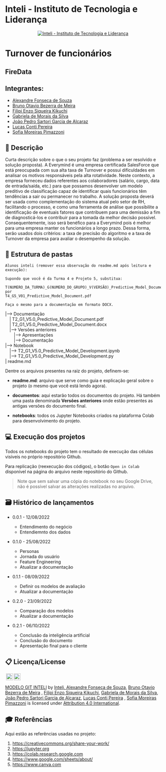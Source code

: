# Inteli - Instituto de Tecnologia e Liderança 

<p align="center">
<a href= "https://www.inteli.edu.br/"><img src="https://www.inteli.edu.br/wp-content/uploads/2021/08/20172028/marca_1-2.png" alt="Inteli - Instituto de Tecnologia e Liderança" border="0"></a>
</p>

# Turnover de funcionários

## FireData

## Integrantes: 
- <a href="https://github.com/Xandebrabe">Alexandre Fonseca de Souza</a>
- <a href="https://github.com/brun0meira">Bruno Otavio Bezerra de Meira</a> 
- <a href="https://github.com/HallZero">Filipi Enzo Siqueira Kikuchi</a>
- <a href="https://github.com/gaebizinha">Gabriela de Morais da Silva</a>
- <a href="https://github.com/joaoalca">João Pedro Sartori Garcia de Alcaraz</a>
- <a href="https://github.com/lucasconti888">Lucas Conti Pereira</a> 
- <a href="https://github.com/sofipimazzoni">Sofia Moreiras Pimazzoni</a> 

## 📝 Descrição

Curta descrição sobre o que o seu projeto faz (problema a ser resolvido e solução proposta).
A Everymind é uma empresa certificada SalesForce que está preocupada com sua alta taxa de Turnover e possui dificuldades em analisar os motivos responsáveis pela alta rotatividade. Neste contexto, a empresa forneceu dados referentes aos colaboradores (salário, cargo, data de entrada/saída, etc.) para que possamos desenvolver um modelo preditivo de classificação capaz de identificar quais funcionários têm tendências a sair ou permanecer no trabalho.
 A solução proposta deverá ser usada como complementação do sistema atual pelo setor de RH, facilitando o processo, e como uma ferramenta de análise que possibilite a identificação de eventuais fatores que contribuem para uma demissão a fim de diagnosticá-los e contribuir para a tomada da melhor decisão possível. Consequentemente, isso será benéfico para a Everymind pois é melhor para uma empresa manter os funcionários a longo prazo. Dessa forma, serão usados dois critérios: a taxa de precisão do algoritmo e a taxa de Turnover da empresa para avaliar o desempenho da solução.


## 📁 Estrutura de pastas

```
Alunos inteli (remover essa observação do readme.md após leitura e execução):

Supondo que você é da Turma 4 e Projeto 5, substitua:

T(NUMERO_DA_TURMA)_G(NUMERO_DO_GRUPO)_V(VERSÃO)_Predictive_Model_Document.pdf
por
T4_G5_V01_Predictive_Model_Document.pdf

Faça o mesmo para a documentação em formato DOCX.
```

|--> Documentação<br>
  &emsp;| T2_G1_V5.0_Predictive_Model_Document.pdf<br>
  &emsp;| T2_G1_V5.0_Predictive_Model_Document.docx<br>
  &emsp;|--> Versões anteriores<br>
    &emsp;&emsp;|--> Apresentações<br>
    &emsp;&emsp;|--> Documentação<br>
|--> Notebook<br>
  &emsp;|--> T2_G1_V5.0_Predictive_Model_Development.ipynb<br>
  &emsp;|--> T2_G1_V5.0_Predictive_Model_Development.py<br>
| readme.md<br>


Dentre os arquivos presentes na raiz do projeto, definem-se:

- <b>readme.md</b>: arquivo que serve como guia e explicação geral sobre o projeto (o mesmo que você está lendo agora).

- <b>documentos</b>: aqui estarão todos os documentos do projeto. Há também uma pasta denominada <b>Versões anteriores</b> onde estão presentes as antigas versões do documento final.

- <b>notebooks</b>: todos os Jupyter Notebooks criados na plataforma Colab para desenvolvimento do projeto.

## 💻 Execução dos projetos

Todos os notebooks do projeto tem o resultado de execução das células visíveis no próprio repositório Github.

Para replicação (reexecução dos códigos), o botão `Open in Colab` disponível na página do arquivo neste repositório do Github.
> Note que sem salvar uma cópia do notebook no seu Google Drive, não é possível salvar as alterações realizadas no arquivo.

## 🗃 Histórico de lançamentos

* 0.0.1 - 12/08/2022
    * Entendimento do negócio
    * Entendiemnto dos dados


* 0.1.0 - 25/08/2022
    * Personas
    * Jornada do usuário
    * Feature Engineering
    * Atualizar a documentação


* 0.1.1 - 08/09/2022 
    * Definir os modelos de avaliação
    * Atualizar a documentação


* 0.2.0 - 23/09/2022 
    * Comparação dos modelos
    * Atualizar a documentação


* 0.2.1 - 06/10/2022 
    * Conclusão da inteligência artificial
    * Conclusão do documento
    * Apresentação final para o cliente


## 📋 Licença/License

<img style="height:22px!important;margin-left:3px;vertical-align:text-bottom;" src="https://mirrors.creativecommons.org/presskit/icons/cc.svg?ref=chooser-v1"><img style="height:22px!important;margin-left:3px;vertical-align:text-bottom;" src="https://mirrors.creativecommons.org/presskit/icons/by.svg?ref=chooser-v1"><p xmlns:cc="http://creativecommons.org/ns#" xmlns:dct="http://purl.org/dc/terms/"><a property="dct:title" rel="cc:attributionURL" href="https://github.com/Spidus/Teste_Final_1">MODELO GIT INTELI</a> by <a rel="cc:attributionURL dct:creator" property="cc:attributionName" href="https://www.yggbrasil.com.br/vr">Inteli, <a href="https://github.com/Xandebrabe">Alexandre Fonseca de Souza</a>, <a href="https://github.com/brun0meira">Bruno Otavio Bezerra de Meira</a> , <a href="https://github.com/HallZero">Filipi Enzo Siqueira Kikuchi</a>, <a href="https://github.com/gaebizinha">Gabriela de Morais da Silva</a>, <a href="https://github.com/joaoalca">João Pedro Sartori Garcia de Alcaraz</a>, <a href="https://github.com/lucasconti888">Lucas Conti Pereira</a> , <a href="https://github.com/sofipimazzoni">Sofia Moreiras Pimazzoni</a> </a> is licensed under <a href="http://creativecommons.org/licenses/by/4.0/?ref=chooser-v1" target="_blank" rel="license noopener noreferrer" style="display:inline-block;">Attribution 4.0 International</a>.</p>

## 🎓 Referências

Aqui estão as referências usadas no projeto:

1. <https://creativecommons.org/share-your-work/>
2. <https://jupyter.org>
3. <https://colab.research.google.com>
4. <https://www.google.com/sheets/about/>
5. <https://www.canva.com>
